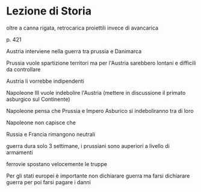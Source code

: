 # Lezione di Storia

oltre a canna rigata, retrocarica proiettili invece di avancarica

p. 421

Austria interviene nella guerra tra prussia e Danimarca

Prussia vuole spartizione territori ma per l'Austria sarebbero lontani e difficili da controllare

Austria li vorrebbe indipendenti

Napoleone III vuole indebolire l'Austria
(mettere in discussione il primato asburgico sul  Continente)

Napoleone pensa che Prussia e Impero Asburico si indeboliranno tra di loro


Napoleone non capisce che 


Russia e Francia rimangono neutrali


guerra dura solo 3 settimane, i  prussiani sono auperiori a livello di armamenti

ferrovie spostano velocemente le truppe


Per gli stati europei è importante non dichiarare guerra ma farsi dichiarare guerra
per poi farsi pagare i danni

<!--stackedit_data:
eyJoaXN0b3J5IjpbMTg0NzYyOTEyNiwtMTMwNTkzNjYwMSw3Mz
g5NTU3MjNdfQ==
-->